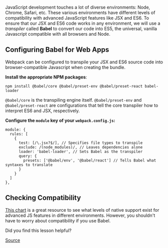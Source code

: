 

JavaScript development touches a lot of diverse environments: Node, Chrome, Safari, etc. These various environments have different levels of compatibility with advanced JavaScript features like JSX and ES6. To ensure that our JSX and ES6 code works in any environment, we will use a _transpiler_ called **Babel** to convert our code into ES5, the universal, vanilla Javascript compatible with all browsers and Node.

## Configuring Babel for Web Apps

Webpack can be configured to transpile your JSX and ES6 source code into browser-compatible Javascript when creating the bundle.

**Install the appropriate NPM packages**:

    npm install @babel/core @babel/preset-env @babel/preset-react babel-loader

`@babel/core` is the transpiling engine itself. `@babel/preset-env` and `@babel/preset-react` are configurations that tell the core transpiler how to interpret ES6 and JSX, respectively.

**Configure the `module` key of your `webpack.config.js`:**

    module: {
      rules: [
        {
          test: [/\.jsx?$/], // Specifies file types to transpile
          exclude: /(node_modules)/, // Leaves dependencies alone
          loader: 'babel-loader', // Sets Babel as the transpiler
          query: {
            presets: ['@babel/env', '@babel/react'] // Tells Babel what syntaxes to translate
          }
        }
      ]
    },

## Checking Compatibility

[This chart](http://kangax.github.io/compat-table/es6/) is a great resource to see what levels of native support exist for advanced JS features in different environments. However, you shouldn't have to worry about compatibility if you use Babel.

Did you find this lesson helpful?

[Source](https://open.appacademy.io/learn/full-stack-online/react/babel)

